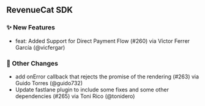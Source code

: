 ## RevenueCat SDK
### ✨ New Features
* feat: Added Support for Direct Payment Flow (#260) via Víctor Ferrer García (@vicfergar)

### 🔄 Other Changes
* add onError callback that rejects the promise of the rendering (#263) via Guido Torres (@guido732)
* Update fastlane plugin to include some fixes and some other dependencies (#265) via Toni Rico (@tonidero)

